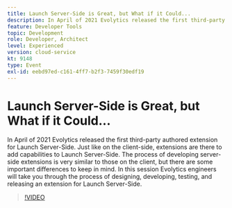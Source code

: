 ```yaml
---
title: Launch Server-Side is Great, but What if it Could...
description: In April of 2021 Evolytics released the first third-party authored extension for Launch Server-Side. Just like on the client-side, extensions are there to add capabilities to Launch Server-Side. The process of developing server-side extensions is very similar to those on the client, but there are some important differences to keep in mind. In this session Evolytics engineers will take you through the process of designing, developing, testing, and releasing an extension for Launch Server-Side.
feature: Developer Tools
topic: Development
role: Developer, Architect
level: Experienced
version: cloud-service
kt: 9148
type: Event
exl-id: eebd97ed-c161-4ff7-b2f3-7459f30edf19
---
```

# Launch Server-Side is Great, but What if it Could...

In April of 2021 Evolytics released the first third-party authored extension for Launch Server-Side. Just like on the client-side, extensions are there to add capabilities to Launch Server-Side. The process of developing server-side extensions is very similar to those on the client, but there are some important differences to keep in mind. In this session Evolytics engineers will take you through the process of designing, developing, testing, and releasing an extension for Launch Server-Side.

>[!VIDEO](https://video.tv.adobe.com/v/337591/?quality=12&learn=on&hidetitle=true)
